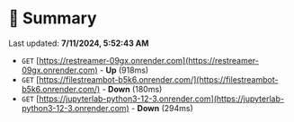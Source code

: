 # 📖 Summary
Last updated: **7/11/2024, 5:52:43 AM**

- `GET` [https://restreamer-09gx.onrender.com](https://restreamer-09gx.onrender.com) - **Up** (918ms)
- `GET` [https://filestreambot-b5k6.onrender.com/](https://filestreambot-b5k6.onrender.com/) - **Down** (180ms)
- `GET` [https://jupyterlab-python3-12-3.onrender.com](https://jupyterlab-python3-12-3.onrender.com) - **Down** (294ms)
